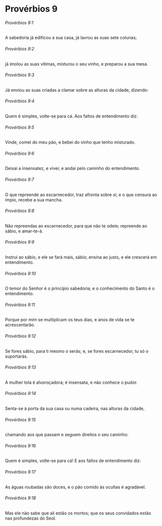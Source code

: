 # Provérbios 9

###### Provérbios 9:1

A sabedoria já edificou a sua casa, já lavrou as suas sete colunas;

###### Provérbios 9:2

já imolou as suas vítimas, misturou o seu vinho, e preparou a sua mesa.

###### Provérbios 9:3

Já enviou as suas criadas a clamar sobre as alturas da cidade, dizendo:

###### Provérbios 9:4

Quem é simples, volte-se para cá. Aos faltos de entendimento diz:

###### Provérbios 9:5

Vinde, comei do meu pão, e bebei do vinho que tenho misturado.

###### Provérbios 9:6

Deixai a insensatez, e vivei; e andai pelo caminho do entendimento.

###### Provérbios 9:7

O que repreende ao escarnecedor, traz afronta sobre si; e o que censura ao ímpio, recebe a sua mancha.

###### Provérbios 9:8

Não repreendas ao escarnecedor, para que não te odeie; repreende ao sábio, e amar-te-á.

###### Provérbios 9:9

Instrui ao sábio, e ele se fará mais, sábio; ensina ao justo, e ele crescerá em entendimento.

###### Provérbios 9:10

O temor do Senhor é o princípio sabedoria; e o conhecimento do Santo é o entendimento.

###### Provérbios 9:11

Porque por mim se multiplicam os teus dias, e anos de vida se te acrescentarão.

###### Provérbios 9:12

Se fores sábio, para ti mesmo o serás; e, se fores escarnecedor, tu só o suportarás.

###### Provérbios 9:13

A mulher tola é alvoroçadora; é insensata, e não conhece o pudor.

###### Provérbios 9:14

Senta-se à porta da sua casa ou numa cadeira, nas alturas da cidade,

###### Provérbios 9:15

chamando aos que passam e seguem direitos o seu caminho:

###### Provérbios 9:16

Quem é simples, volte-se para cá! E aos faltos de entendimento diz:

###### Provérbios 9:17

As águas roubadas são doces, e o pão comido às ocultas é agradável.

###### Provérbios 9:18

Mas ele não sabe que ali estão os mortos; que os seus convidados estão nas profundezas do Seol.

